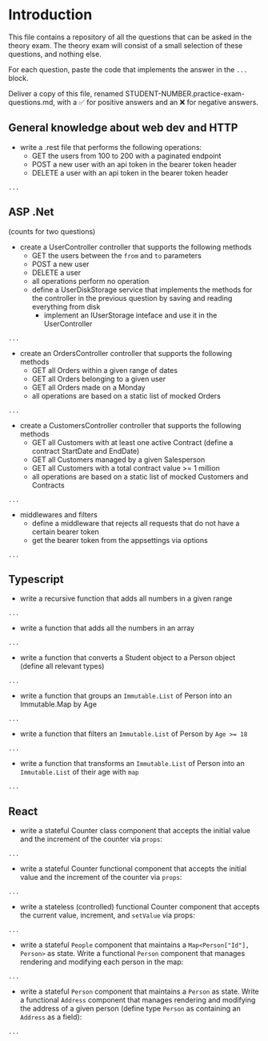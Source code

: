 # Introduction
This file contains a repository of all the questions that can be asked in the theory exam. The theory exam will consist of a small selection of these questions, and nothing else.

For each question, paste the code that implements the answer in the ```...``` block.

Deliver a copy of this file, renamed STUDENT-NUMBER.practice-exam-questions.md, with a ✅ for positive answers and an ❌ for negative answers.

## General knowledge about web dev and HTTP
- write a .rest file that performs the following operations:
  - GET the users from 100 to 200 with a paginated endpoint
  - POST a new user with an api token in the bearer token header
  - DELETE a user with an api token in the bearer token header

```
...
```

## ASP .Net
(counts for two questions)
- create a UserController controller that supports the following methods
  - GET the users between the `from` and `to` parameters
  - POST a new user
  - DELETE a user
  - all operations perform no operation
  - define a UserDiskStorage service that implements the methods for the controller in the previous question by saving and reading everything from disk
    - implement an IUserStorage inteface and use it in the UserController

```
...
```

- create an OrdersController controller that supports the following methods
  - GET all Orders within a given range of dates
  - GET all Orders belonging to a given user
  - GET all Orders made on a Monday
  - all operations are based on a static list of mocked Orders

```
...
```

- create a CustomersController controller that supports the following methods
  - GET all Customers with at least one active Contract (define a contract StartDate and EndDate)
  - GET all Customers managed by a given Salesperson
  - GET all Customers with a total contract value >= 1 million
  - all operations are based on a static list of mocked Customers and Contracts

```
...
```

- middlewares and filters
  - define a middleware that rejects all requests that do not have a certain bearer token
  - get the bearer token from the appsettings via options

```
...
```

## Typescript
- write a recursive function that adds all numbers in a given range

```
...
```

- write a function that adds all the numbers in an array

```
...
```

- write a function that converts a Student object to a Person object (define all relevant types)

```
...
```

- write a function that groups an `Immutable.List` of Person into an Immutable.Map by Age

```
...
```

- write a function that filters an `Immutable.List` of Person by `Age >= 18`

```
...
```

- write a function that transforms an `Immutable.List` of Person into an `Immutable.List` of their age with `map`

```
...
```


## React
- write a stateful Counter class component that accepts the initial value and the increment of the counter via `props`:

```
...
```

- write a stateful Counter functional component that accepts the initial value and the increment of the counter via `props`:

```
...
```

- write a stateless (controlled) functional Counter component that accepts the current value, increment, and `setValue` via props:

```
...
```

- write a stateful `People` component that maintains a `Map<Person["Id"], Person>` as state. Write a functional `Person` component that manages rendering and modifying each person in the map:

```
...
```


- write a stateful `Person` component that maintains a `Person` as state. Write a functional `Address` component that manages rendering and modifying the address of a given person (define type `Person` as containing an `Address` as a field):

```
...
```
